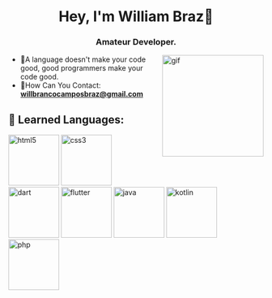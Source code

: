 <h1 align="center">Hey, I'm William Braz👋</h1>
<h3 align="center">Amateur Developer.</h3>

<img align="right" alt="gif" src="https://c.tenor.com/DLWGvDkhhyMAAAAi/gray-hair-big-eyes.gif" width="200" height="200">

- :seedling:A language doesn't make your code good, good programmers make your code good.
- :love_letter:How Can You Contact: **willbrancocamposbraz@gmail.com**


## 🚀 Learned Languages:
<p align="left"> 
<img src="https://cdn.jsdelivr.net/gh/devicons/devicon/icons/html5/html5-original.svg" alt="html5" width="100" height="100"/> 
  
<img src="https://cdn.jsdelivr.net/gh/devicons/devicon/icons/css3/css3-original.svg" alt="css3" width="100" height="100"/>
 
<img src="https://cdn.jsdelivr.net/gh/devicons/devicon/icons/dart/dart-original.svg" alt="dart" width="100" height="100"/>

<img src="https://cdn.jsdelivr.net/gh/devicons/devicon/icons/flutter/flutter-original.svg" alt="flutter" width="100" height="100"/>
  
<img src="https://cdn.jsdelivr.net/gh/devicons/devicon/icons/java/java-original.svg" alt="java" width="100" height="100"/>
  
<img src="https://cdn.jsdelivr.net/gh/devicons/devicon/icons/kotlin/kotlin-original.svg" alt="kotlin" width="100" height="100"/>
  
<img src="https://www.google.com/url?sa=i&url=https%3A%2F%2Fworldvectorlogo.com%2Flogo%2Fphp&psig=AOvVaw362rDfHtNrtoAYnND3NAwk&ust=1649197170932000&source=images&cd=vfe&ved=0CAcQjRxqFwoTCLCn0_y3-_YCFQAAAAAdAAAAABAG" alt="php" width="100" height="100"/>


  
 


